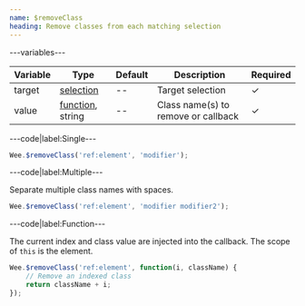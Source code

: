 ```yaml
---
name: $removeClass
heading: Remove classes from each matching selection
---
```


---variables---

| Variable | Type | Default | Description | Required |
| -- | -- | -- | -- | -- |
| target | [selection](/script#selection) | -- | Target selection | ✓ |
| value | [function](/script/#functions), string | -- | Class name(s) to remove or callback | ✓ |

---code|label:Single---

```javascript
Wee.$removeClass('ref:element', 'modifier');
```

---code|label:Multiple---

Separate multiple class names with spaces.

```javascript
Wee.$removeClass('ref:element', 'modifier modifier2');
```

---code|label:Function---

The current index and class value are injected into the callback. The scope of ```this``` is the element.

```javascript
Wee.$removeClass('ref:element', function(i, className) {
	// Remove an indexed class
	return className + i;
});
```